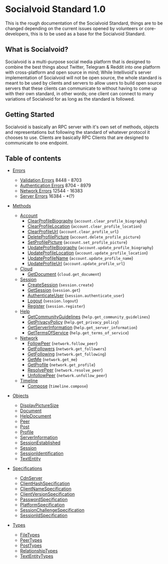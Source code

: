 # Socialvoid Standard 1.0

This is the rough documentation of the Socialvoid Standard, things are to
be changed depending on the current issues opened by volunteers or
core-developers, this is to be used as a base for the Socialvoid Standard.


## What is Socialvoid?

Socialvoid is a multi-purpose social media platform that is designed to
combine the best things about Twitter, Telegram & Reddit into one platform
with cross-platform and open source in mind; While Intellivoid's server
implementation of Socialvoid will not be open source, the whole standard
is meant to be used by clients and servers to allow users to build open
source servers that these clients can communicate to without having to
come up with their own standard, in other words; one client can connect
to many variations of Socialvoid for as long as the standard is followed.

## Getting Started

Socialvoid is basically an RPC server with it's own set of methods, 
objects and representations but following the standard of whatever protocol
it chooses to use. Clients are basically RPC Clients that are designed
to communicate to one endpoint.


## Table of contents

 - [Errors](Errors/README.md)
      * [Validation Errors](Errors/ValidationErrors.md) 8448 - 8703
      * [Authentication Errors](Errors/AuthenticationErrors.md) 8704 - 8979
      * [Network Errors](Errors/NetworkErrors.md) 12544 - 16383
      * [Server Errors](Errors/ServerErrors.md) 16384 - *(?)

 - [Methods](Methods/README.md)
      * [Account](Methods/account/README.md)
         * [ClearProfileBiography](Methods/account/ClearProfileBiography.md) (`account.clear_profile_biography`)
         * [ClearProfileLocation](Methods/account/ClearProfileLocation.md) (`account.clear_profile_location`)
         * [ClearProfileUrl](Methods/account/ClearProfileUrl.md) (`account.clear_profile_url`)
         * [DeleteProfilePicture](Methods/account/DeleteProfilePicture.md) (`account.delete_profile_picture`)
         * [SetProfilePicture](Methods/account/SetProfilePicture.md) (`account.set_profile_picture`)
         * [UpdateProfileBiography](Methods/account/UpdateProfileBiography.md) (`account.update_profile_biography`)
         * [UpdateProfileLocation](Methods/account/UpdateProfileLocation.md) (`account.update_profile_location`)
         * [UpdateProfileName](Methods/account/UpdateProfileName.md) (`account.update_profile_name`)
         * [UpdateProfileUrl](Methods/account/UpdateProfileUrl.md) (`account.update_profile_url`)
      * [Cloud](Methods/cloud/README.md)
         * [GetDocument](Methods/cloud/GetDocument.md) (`cloud.get_document`)
      * [Session](Methods/session/README.md)
         * [CreateSession](Methods/session/CreateSession.md) (`session.create`)
         * [GetSession](Methods/session/GetSession.md) (`session.get`)
         * [AuthenticateUser](Methods/session/AuthenticateUser.md) (`session.authenticate_user`)
         * [Logout](Methods/session/Logout.md) (`session.logout`)
         * [Register](Methods/session/Register.md) (`session.register`)
      * [Help](Methods/help/README.md)
         * [GetCommunityGuidelines](Methods/help/GetCommunityGuidelines.md) (`help.get_community_guidelines`)
         * [GetPrivacyPolicy](Methods/help/GetPrivacyPolicy.md) (`help.get_privacy_policy`)
         * [GetServerInformation](Methods/help/GetServerInformation.md) (`help.get_server_information`)
         * [GetTermsOfService](Methods/help/GetTermsOfService.md) (`help.get_terms_of_service`)
      * [Network](Methods/network/README.md)
         * [FollowPeer](Methods/network/FollowPeer.md) (`network.follow_peer`)
         * [GetFollowers](Methods/network/GetFollowers.md) (`network.get_followers`)
         * [GetFollowing](Methods/network/GetFollowing.md) (`network.get_following`)
         * [GetMe](Methods/network/GetMe.md) (`network.get_me`)
         * [GetProfile](Methods/network/GetProfile.md) (`network.get_profile`)
         * [ResolvePeer](Methods/network/ResolvePeer.md) (`network.resolve_peer`)
         * [UnfollowPeer](Methods/network/UnfollowPeer.md) (`network.unfollow_peer`)
      * [Timeline](Methods/timeline/README.md)
         * [Compose](Methods/timeline/Compose.md) (`timeline.compose`)

 - [Objects](Objects/README.md)
      * [DisplayPictureSize](Objects/DisplayPictureSize.md)
      * [Document](Objects/Document.md)
      * [HelpDocument](Objects/HelpDocument.md)
      * [Peer](Objects/Peer.md)
      * [Post](Objects/Post.md)
      * [Profile](Objects/Profile.md)
      * [ServerInformation](Objects/ServerInformation.md)
      * [SessionEstablished](Objects/SessionEstablished.md)
      * [Session](Objects/Session.md)
      * [SessionIdentification](Objects/SessionIdentification.md)
      * [TextEntity](Objects/TextEntity.md)

 - [Specifications](Specifications/README.md)
      * [CdnServer](Specifications/CdnServer.md)
      * [ClientHashSpecification](Specifications/ClientHashSpecification.md)
      * [ClientNameSpecification](Specifications/ClientNameSpecification.md)
      * [ClientVersionSpecification](Specifications/ClientVersionSpecification.md)
      * [PasswordSpecification](Specifications/PasswordSpecification.md)
      * [PlatformSpecification](Specifications/PlatformSpecification.md)
      * [SessionChallengeSpecification](Specifications/SessionChallengeSpecification.md)
      * [SessionIdSpecification](Specifications/SessionIdSpecification.md)

 - [Types](Types/README.md)
      * [FileTypes](Types/FileTypes.md)
      * [PeerTypes](Types/PeerTypes.md)
      * [PostTypes](Types/PostTypes.md)
      * [RelationshipTypes](Types/RelationshipTypes.md)
      * [TextEntityTypes](Types/TextEntityTypes.md)